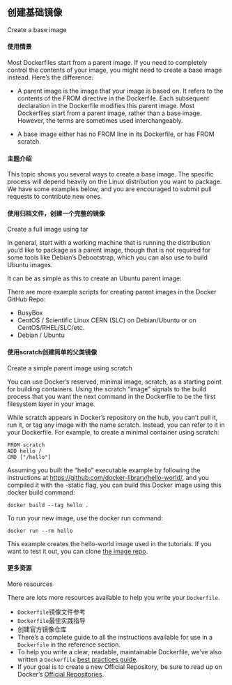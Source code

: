 ## 创建基础镜像
Create a base image


#### 使用情景
Most Dockerfiles start from a parent image. If you need to completely control the contents of your image, you might need to create a base image instead. Here’s the difference:
- A parent image is the image that your image is based on. It refers to the contents of the FROM directive in the Dockerfile. Each subsequent declaration in the Dockerfile modifies this parent image. Most Dockerfiles start from a parent image, rather than a base image. However, the terms are sometimes used interchangeably.

- A base image either has no FROM line in its Dockerfile, or has FROM scratch.

#### 主题介绍
This topic shows you several ways to create a base image. The specific process will depend heavily on the Linux distribution you want to package. We have some examples below, and you are encouraged to submit pull requests to contribute new ones.

#### 使用归档文件，创建一个完整的镜像
Create a full image using tar

In general, start with a working machine that is running the distribution you’d like to package as a parent image, though that is not required for some tools like Debian’s Debootstrap, which you can also use to build Ubuntu images.

It can be as simple as this to create an Ubuntu parent image:


There are more example scripts for creating parent images in the Docker GitHub Repo:

- BusyBox
- CentOS / Scientific Linux CERN (SLC) on Debian/Ubuntu or on CentOS/RHEL/SLC/etc.
- Debian / Ubuntu

#### 使用scratch创建简单的父类镜像
Create a simple parent image using scratch

You can use Docker’s reserved, minimal image, scratch, as a starting point for building containers. Using the scratch “image” signals to the build process that you want the next command in the Dockerfile to be the first filesystem layer in your image.

While scratch appears in Docker’s repository on the hub, you can’t pull it, run it, or tag any image with the name scratch. Instead, you can refer to it in your Dockerfile. For example, to create a minimal container using scratch:
```
FROM scratch
ADD hello /
CMD ["/hello"]
```

Assuming you built the “hello” executable example by following the instructions at https://github.com/docker-library/hello-world/, and you compiled it with the -static flag, you can build this Docker image using this docker build command:
```
docker build --tag hello .
```

To run your new image, use the docker run command:
```
docker run --rm hello
```

This example creates the hello-world image used in the tutorials. If you want to test it out, you can clone [the image repo]().

#### 更多资源
More resources

There are lots more resources available to help you write your `Dockerfile`.

- `Dockerfile`镜像文件参考
- `Dockerfile`最佳实践指导
- 创建官方镜像仓库
- There’s a complete guide to all the instructions available for use in a `Dockerfile` in the reference section.
- To help you write a clear, readable, maintainable Dockerfile, we’ve also written a `Dockerfile` [best practices guide]().
- If your goal is to create a new Official Repository, be sure to read up on Docker’s [Official Repositories]().


